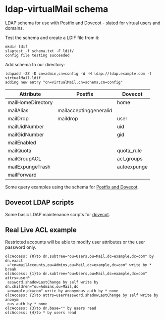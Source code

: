 # ldap-virtualMail schema
LDAP schema for use with Postfix and Dovecot - slated for virtual users and domains.

Test the schema and create a LDIF file from it:

    mkdir ldif
    slaptest -f schema.txt -F ldif/
    config file testing succeeded

Add schema to our directory:
    
    ldapadd -ZZ -D cn=admin,cn=config -W -H ldap://ldap.example.com -f virtualMail.ldif
    adding new entry "cn=virtualMail,cn=schema,cn=config"

| Attribute         | Postfix                | Dovecot     |
|-------------------|------------------------|-------------|
| mailHomeDirectory |                        | home        |
| mailAlias         | mailacceptinggeneralid |             |
| mailDrop          | maildrop               | user        |
| mailUidNumber     |                        | uid         |
| mailGidNumber     |                        | gid         |
| mailEnabled       |                        |             |
| mailQuota         |                        | quota_rule  |
| mailGroupACL      |                        | acl_groups  |
| mailExpungeTrash  |                        | autoexpunge |
| mailForward       |                        |             |

Some query examples using the schema for [Postfix and Dovecot](https://github.com/tleuxner/ldap-virtualMail/tree/master/etc).

## Dovecot LDAP scripts
Some basic LDAP maintenance scripts for [dovecot](https://github.com/tleuxner/dovecot).

## Real Live ACL example
Restricted accounts will be able to modify user attributes or the user password only.

```
olcAccess: {0}to dn.subtree="ou=Users,ou=Mail,dc=example,dc=com" by dn.exact
 ="cn=mailAccounts,ou=Admins,ou=Mail,dc=example,dc=com" write by * break
olcAccess: {1}to dn.subtree="ou=Users,ou=Mail,dc=example,dc=com" attrs=userP
 assword,shadowLastChange by self write by dn.children="ou=Admins,ou=Mail,dc
 =example,dc=com" write by anonymous auth by * none
olcAccess: {2}to attrs=userPassword,shadowLastChange by self write by anonym
 ous auth by * none
olcAccess: {3}to dn.base="" by users read
olcAccess: {4}to * by users read
```
